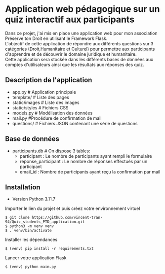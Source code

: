 # Application web pédagogique sur un quiz interactif aux participants
Dans ce projet, j'ai mis en place une application web pour mon association Préserve ton Droit en utilisant le Framework Flask. <br>
L'objectif de cette application de répondre aux différents questions sur 3 catégories (Droit,Humanitaire et Culturel) pour permettre aux participants d'apprendre et de découvrir le domaine juridique et humanitaire.  <br>
Cette application sera stockée dans les différents bases de données aux comptes d'utilisateurs ainsi que les résultats aux réponses des quiz. <br> 

## Description de l'application 
- app.py # Application principale 
- template/ # Liste des pages 
- static/images # Liste des images
- static/styles # Fichiers CSS
- models.py # Modélisation des données 
- mail.py #Procédure de confirmation de mail
- questions/ # Fichiers JSON contenant une série de questions


## Base de données    
- participants.db # On dispose 3 tables:
    - participant : Le nombre de participants ayant rempli le formulaire
    - reponse_participant : Le nombre de réponses effectués par un participant
    - email_id : Nombre de participants ayant reçu la confirmation par mail

## Installation
- Version Python 3.11.7 

Importer le lien du projet et puis créez votre environnement virtuel
```
$ git clone https://github.com/vincent-tran-94/Quiz_students_PTD_application.git
$ python3 -m venv venv
$ . venv/bin/activate
```

Installer les dépendances 
```
$ (venv) pip install -r requirements.txt 
```

Lancer votre application Flask 
```
$ (venv) python main.py
```
